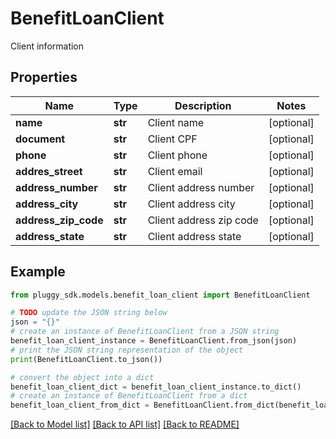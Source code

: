 # BenefitLoanClient

Client information

## Properties

Name | Type | Description | Notes
------------ | ------------- | ------------- | -------------
**name** | **str** | Client name | [optional] 
**document** | **str** | Client CPF | [optional] 
**phone** | **str** | Client phone | [optional] 
**addres_street** | **str** | Client email | [optional] 
**address_number** | **str** | Client address number | [optional] 
**address_city** | **str** | Client address city | [optional] 
**address_zip_code** | **str** | Client address zip code | [optional] 
**address_state** | **str** | Client address state | [optional] 

## Example

```python
from pluggy_sdk.models.benefit_loan_client import BenefitLoanClient

# TODO update the JSON string below
json = "{}"
# create an instance of BenefitLoanClient from a JSON string
benefit_loan_client_instance = BenefitLoanClient.from_json(json)
# print the JSON string representation of the object
print(BenefitLoanClient.to_json())

# convert the object into a dict
benefit_loan_client_dict = benefit_loan_client_instance.to_dict()
# create an instance of BenefitLoanClient from a dict
benefit_loan_client_from_dict = BenefitLoanClient.from_dict(benefit_loan_client_dict)
```
[[Back to Model list]](../README.md#documentation-for-models) [[Back to API list]](../README.md#documentation-for-api-endpoints) [[Back to README]](../README.md)


